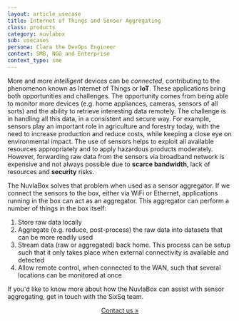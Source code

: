 ```yaml
---
layout: article_usecase
title: Internet of Things and Sensor Aggregating
class: products
category: nuvlabox
sub: usecases
persona: Clara the DevOps Engineer
context: SMB, NGO and Enterprise
context_type: sme
---
```


More and more *intelligent* devices can be *connected*, contributing to the phenomenon known as Internet of Things or **IoT**. These applications bring both opportunities and challenges. The opportunity comes from being able to monitor more devices (e.g. home appliances, cameras, sensors of all sorts) and the ability to retrieve interesting data remotely. The challenge is in handling all this data, in a consistent and secure way.  For example, sensors play an important role in agriculture and forestry today, with the need to increase production and reduce costs, while keeping a close eye on environmental impact. The use of sensors helps to exploit all available resources appropriately and to apply hazardous products moderately. However, forwarding raw data from the sensors via broadband network is expensive and not always possible due to **scarce bandwidth**, lack of resources and **security** risks.  

The NuvlaBox solves that problem when used as a sensor aggregator.  If we connect the sensors to the box, either via WiFi or Ethernet, applications running in the box can act as an aggregator.  This aggregator can perform a number of things in the box itself:

1. Store raw data locally
2. Aggregate (e.g. reduce, post-process) the raw data into datasets that can be more readily used
3. Stream data (raw or aggregated) back home. This process can be setup such that it only takes place when external connectivity is available and detected
4. Allow remote control, when connected to the WAN, such that several locations can be monitored at once

If you'd like to know more about how the NuvlaBox can assist with sensor aggregating, get in touch with the SixSq team.

<center>
  <a href="/contact/#contact-us-form" class="btn btn-primary btn-lg">
      Contact us &raquo;
  </a>
</center>

